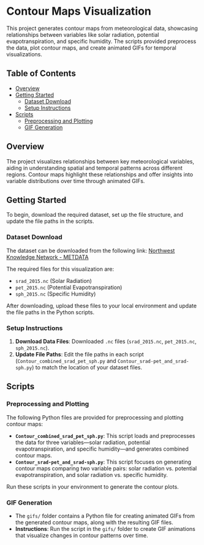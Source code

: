 # Contour Maps Visualization

This project generates contour maps from meteorological data, showcasing relationships between variables like solar radiation, potential evapotranspiration, and specific humidity. The scripts provided preprocess the data, plot contour maps, and create animated GIFs for temporal visualizations.

## Table of Contents
- [Overview](#overview)
- [Getting Started](#getting-started)
  - [Dataset Download](#dataset-download)
  - [Setup Instructions](#setup-instructions)
- [Scripts](#scripts)
  - [Preprocessing and Plotting](#preprocessing-and-plotting)
  - [GIF Generation](#gif-generation)


## Overview

The project visualizes relationships between key meteorological variables, aiding in understanding spatial and temporal patterns across different regions. Contour maps highlight these relationships and offer insights into variable distributions over time through animated GIFs.

## Getting Started

To begin, download the required dataset, set up the file structure, and update the file paths in the scripts.

### Dataset Download

The dataset can be downloaded from the following link:
[Northwest Knowledge Network - METDATA](https://www.northwestknowledge.net/metdata/data/)

The required files for this visualization are:
- `srad_2015.nc` (Solar Radiation)
- `pet_2015.nc` (Potential Evapotranspiration)
- `sph_2015.nc` (Specific Humidity)

After downloading, upload these files to your local environment and update the file paths in the Python scripts.

### Setup Instructions

1. **Download Data Files**: Downloaded `.nc` files (`srad_2015.nc`, `pet_2015.nc`, `sph_2015.nc`).
2. **Update File Paths**: Edit the file paths in each script (`Contour_combined_srad_pet_sph.py` and `Contour_srad-pet_and_srad-sph.py`) to match the location of your dataset files.

## Scripts

### Preprocessing and Plotting

The following Python files are provided for preprocessing and plotting contour maps:

- **`Contour_combined_srad_pet_sph.py`**: This script loads and preprocesses the data for three variables—solar radiation, potential evapotranspiration, and specific humidity—and generates combined contour maps.
- **`Contour_srad-pet_and_srad-sph.py`**: This script focuses on generating contour maps comparing two variable pairs: solar radiation vs. potential evapotranspiration, and solar radiation vs. specific humidity.

Run these scripts in your environment to generate the contour plots.

### GIF Generation

- The `gifs/` folder contains a Python file for creating animated GIFs from the generated contour maps, along with the resulting GIF files.
- **Instructions**: Run the script in the `gifs/` folder to create GIF animations that visualize changes in contour patterns over time.

